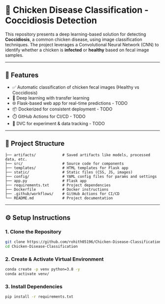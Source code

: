 # 🐔 Chicken Disease Classification - Coccidiosis Detection

This repository presents a deep learning-based solution for detecting **Coccidiosis**, a common chicken disease, using image classification techniques. The project leverages a Convolutional Neural Network (CNN) to identify whether a chicken is **infected** or **healthy** based on fecal image samples.

---

## 🚀 Features

- ✅ Automatic classification of chicken fecal images (Healthy vs Coccidiosis)
- 🧠 Deep learning with transfer learning
- 🌐 Flask-based web app for real-time predictions - TODO
- 📦 Dockerized for consistent deployment - TODO
- ⏱️ GitHub Actions for CI/CD - TODO
- 🧪 DVC for experiment & data tracking - TODO

---

## 📂 Project Structure

```
├── artifacts/            # Saved artifacts like models, processed data, etc.
├── src/                  # Source code for components
├── templates/            # HTML templates for Flask app
├── static/               # Static files (CSS, JS, images)
├── config/               # YAML config files for params and settings
├── app.py                # Flask app
├── requirements.txt      # Project dependencies
├── Dockerfile            # Docker instructions
├── .github/workflows/    # GitHub Actions for CI/CD
└── README.md             # Project documentation
```

---

## ⚙️ Setup Instructions

### 1. Clone the Repository

```bash
git clone https://github.com/rohith05196/Chicken-Disease-Classification.git
cd Chicken-Disease-Classification
```

### 2. Create & Activate Virtual Environment

```bash
conda create -p venv python=3.8 -y
conda activate venv/
```

### 3. Install Dependencies

```bash
pip install -r requirements.txt
```
